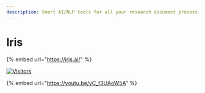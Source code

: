 ```yaml
---
description: Smart AI/NLP tools for all your research document processing
---
```


# Iris

{% embed url="https://iris.ai/" %}

[![Visitors](https://api.visitorbadge.io/api/visitors?path=https%3A%2F%2Fgithub.com%2Fdrshahizan\&labelColor=%23697689\&countColor=%23555555\&style=plastic)](https://visitorbadge.io/status?path=https%3A%2F%2Fgithub.com%2Fdrshahizan)

{% embed url="https://youtu.be/yC_f3UAoW5A" %}
